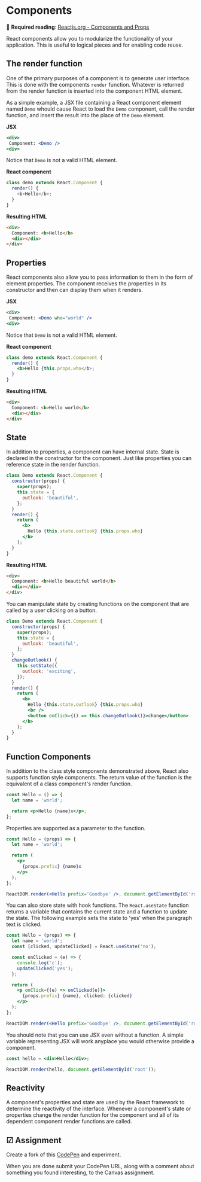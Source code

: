 # Components

📖 **Required reading**: [Reactjs.org - Components and Props](https://reactjs.org/docs/components-and-props.html)

React components allow you to modularize the functionality of your application. This is useful to logical pieces and for enabling code reuse.

## The render function

One of the primary purposes of a component is to generate user interface. This is done with the components `render` function. Whatever is returned from the render function is inserted into the component HTML element.

As a simple example, a JSX file containing a React component element named `Demo` whould cause React to load the `Demo` component, call the render function, and insert the result into the place of the `Demo` element.

**JSX**

```jsx
<div>
 Component: <Demo />
<div>
```

Notice that `Demo` is not a valid HTML element.

**React component**

```js
class demo extends React.Component {
  render() {
    <b>Hello</b>;
  }
}
```

**Resulting HTML**

```html
<div>
  Component: <b>Hello</b>
  <div></div>
</div>
```

## Properties

React components also allow you to pass information to them in the form of element properties. The component receives the properties in its constructor and then can display them when it renders.

**JSX**

```jsx
<div>
 Component: <Demo who="world" />
<div>
```

Notice that `Demo` is not a valid HTML element.

**React component**

```jsx
class demo extends React.Component {
  render() {
    <b>Hello {this.props.who</b>;
  }
}
```

**Resulting HTML**

```html
<div>
  Component: <b>Hello world</b>
  <div></div>
</div>
```

## State

In addition to properties, a component can have internal state. State is declared in the constructor for the component. Just like properties you can reference state in the render function.

```jsx
class Demo extends React.Component {
  constructor(props) {
    super(props);
    this.state = {
      outlook: 'beautiful',
    };
  }
  render() {
    return (
      <b>
        Hello {this.state.outlook} {this.props.who}
      </b>
    );
  }
}
```

**Resulting HTML**

```html
<div>
  Component: <b>Hello beautiful world</b>
  <div></div>
</div>
```

You can manipulate state by creating functions on the component that are called by a user clicking on a button.

```jsx
class Demo extends React.Component {
  constructor(props) {
    super(props);
    this.state = {
      outlook: 'beautiful',
    };
  }
  changeOutlook() {
    this.setState({
      outlook: 'exciting',
    });
  }
  render() {
    return (
      <b>
        Hello {this.state.outlook} {this.props.who}
        <br />
        <button onClick={() => this.changeOutlook()}>change</button>
      </b>
    );
  }
}
```

## Function Components

In addition to the class style components demonstrated above, React also supports function style components. The return value of the function is the equivalent of a class component's render function.

```jsx
const Hello = () => {
  let name = 'world';

  return <p>Hello {name}x</p>;
};
```

Properties are supported as a parameter to the function.

```jsx
const Hello = (props) => {
  let name = 'world';

  return (
    <p>
      {props.prefix} {name}x
    </p>
  );
};

ReactDOM.render(<Hello prefix='Goodbye' />, document.getElementById('root'));
```

You can also store state with hook functions. The `React.useState` function returns a variable that contains the current state and a function to update the state. The following example sets the state to 'yes' when the paragraph text is clicked.

```jsx
const Hello = (props) => {
  let name = 'world';
  const [clicked, updateClicked] = React.useState('no');

  const onClicked = (e) => {
    console.log('c');
    updateClicked('yes');
  };

  return (
    <p onClick={(e) => onClicked(e)}>
      {props.prefix} {name}, clicked: {clicked}
    </p>
  );
};

ReactDOM.render(<Hello prefix='Goodbye' />, document.getElementById('root'));
```

You should note that you can use JSX even without a function. A simple variable representing JSX will work anyplace you would otherwise provide a component.

```jsx
const hello = <div>Hello</div>;

ReactDOM.render(hello, document.getElementById('root'));
```

## Reactivity

A component's properties and state are used by the React framework to determine the reactivity of the interface. Whenever a component's state or properties change the render function for the component and all of its dependent component render functions are called.

## ☑ Assignment

Create a fork of this [CodePen](https://codepen.io/leesjensen/pen/Yzvaver) and experiment.

When you are done submit your CodePen URL, along with a comment about something you found interesting, to the Canvas assignment.
